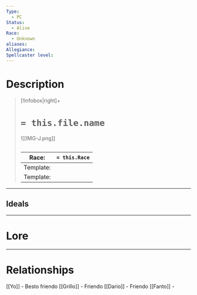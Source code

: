 ```yaml
---
Type:
  - PC
Status:
  - Alive
Race:
  - Unknown
aliases:
Allegiance:
Spellcaster level:
---
```

# Description
> [!Infobox|right]+
> # `= this.file.name`
> ![[IMG-J.png]]
> ## 
> | Race: |  `= this.Race` |
> | ---- | ---- |
> | Template: |  |
> | Template: |  |

---

## Ideals
---

# Lore
---

# Relationships
[[Yo]] - Besto friendo
[[Grillo]] - Friendo
[[Dario]] - Friendo
[[Fanto]] - 